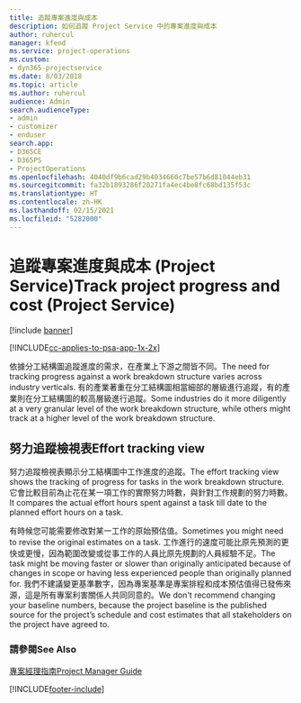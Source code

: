 ```yaml
---
title: 追蹤專案進度與成本
description: 如何追蹤 Project Service 中的專案進度與成本
author: ruhercul
manager: kfend
ms.service: project-operations
ms.custom:
- dyn365-projectservice
ms.date: 8/03/2018
ms.topic: article
ms.author: ruhercul
audience: Admin
search.audienceType:
- admin
- customizer
- enduser
search.app:
- D365CE
- D365PS
- ProjectOperations
ms.openlocfilehash: 4040df9b6cad29b4034660c7be57b6d81044eb31
ms.sourcegitcommit: fa32b1893286f20271fa4ec4be8fc68bd135f53c
ms.translationtype: HT
ms.contentlocale: zh-HK
ms.lasthandoff: 02/15/2021
ms.locfileid: "5282000"
---
```

# <a name="track-project-progress-and-cost-project-service"></a><span data-ttu-id="24405-103">追蹤專案進度與成本 (Project Service)</span><span class="sxs-lookup"><span data-stu-id="24405-103">Track project progress and cost (Project Service)</span></span>

[!include [banner](../includes/psa-now-project-operations.md)]

[!INCLUDE[cc-applies-to-psa-app-1x-2x](../includes/cc-applies-to-psa-app-1x-2x.md)]

<span data-ttu-id="24405-104">依據分工結構圖追蹤進度的需求，在產業上下游之間皆不同。</span><span class="sxs-lookup"><span data-stu-id="24405-104">The need for tracking progress against a work breakdown structure varies across industry verticals.</span></span> <span data-ttu-id="24405-105">有的產業著重在分工結構圖相當細部的層級進行追蹤，有的產業則在分工結構圖的較高層級進行追蹤。</span><span class="sxs-lookup"><span data-stu-id="24405-105">Some industries do it more diligently at a very granular level of the work breakdown structure, while others might track at a higher level of the work breakdown structure.</span></span>  
  
## <a name="effort-tracking-view"></a><span data-ttu-id="24405-106">努力追蹤檢視表</span><span class="sxs-lookup"><span data-stu-id="24405-106">Effort tracking view</span></span>  
<span data-ttu-id="24405-107">努力追蹤檢視表顯示分工結構圖中工作進度的追蹤。</span><span class="sxs-lookup"><span data-stu-id="24405-107">The effort tracking view shows the tracking of progress for tasks in the work breakdown structure.</span></span> <span data-ttu-id="24405-108">它會比較目前為止花在某一項工作的實際努力時數，與針對工作規劃的努力時數。</span><span class="sxs-lookup"><span data-stu-id="24405-108">It compares the actual effort hours spent against a task till date to the planned effort hours on a task.</span></span>  
  
<span data-ttu-id="24405-109">有時候您可能需要修改對某一工作的原始預估值。</span><span class="sxs-lookup"><span data-stu-id="24405-109">Sometimes you might need to revise the original estimates on a task.</span></span> <span data-ttu-id="24405-110">工作進行的速度可能比原先預測的更快或更慢，因為範圍改變或從事工作的人員比原先規劃的人員經驗不足。</span><span class="sxs-lookup"><span data-stu-id="24405-110">The task might be moving faster or slower than originally anticipated because of changes in scope or having less experienced people than originally planned for.</span></span> <span data-ttu-id="24405-111">我們不建議變更基準數字，因為專案基準是專案排程和成本預估值得已發佈來源，這是所有專案利害關係人共同同意的。</span><span class="sxs-lookup"><span data-stu-id="24405-111">We don't recommend changing your baseline numbers, because the project baseline is the published source for the project’s schedule and cost estimates that all stakeholders on the project have agreed to.</span></span>  
  
### <a name="see-also"></a><span data-ttu-id="24405-112">請參閱</span><span class="sxs-lookup"><span data-stu-id="24405-112">See Also</span></span>  
 [<span data-ttu-id="24405-113">專案經理指南</span><span class="sxs-lookup"><span data-stu-id="24405-113">Project Manager Guide</span></span>](../psa/project-manager-guide.md)


[!INCLUDE[footer-include](../includes/footer-banner.md)]